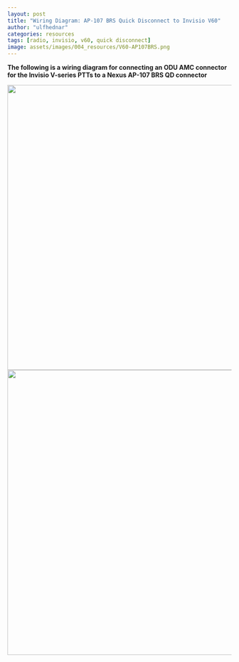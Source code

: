 ```yaml
---
layout: post
title: "Wiring Diagram: AP-107 BRS Quick Disconnect to Invisio V60"
author: "ulfhednar"
categories: resources
tags: [radio, invisio, v60, quick disconnect]
image: assets/images/004_resources/V60-AP107BRS.png
---
```



**The following is a wiring diagram for connecting an ODU AMC connector for the Invisio V-series PTTs to a Nexus AP-107 BRS QD connector**


<div class="image-thumbnail">
	<a href="{{site.baseurl}}assets/images/004_resources/AP-107BRS-V60.png">
		<img src="{{site.baseurl}}assets/images/004_resources/AP-107BRS-V60.png" width="640"/>
	</a>
</div>


<div class="image-thumbnail">
	<a href="{{site.baseurl}}assets/images/004_resources/V60-AP107BRS">
		<img src="{{site.baseurl}}assets/images/004_resources/V60-AP107BRS.png" width="640"/>
	</a>
</div>